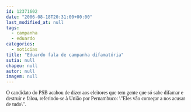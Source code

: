 ```yaml
---
id: 12371602
date: "2006-08-18T20:31:00+00:00"
last_modified_at: null
tags:
  - campanha
  - eduardo
categories:
  - noticias
title: "Eduardo fala de campanha difamatória"
sutia: null
chapeu: null
autor: null
imagem: null
---
```

<p><P><FONT face=Verdana>O candidato do PSB acabou de dizer aos eleitores que tem gente que só sabe difamar e destruir e falou, referindo-se à União por Pernambuco: \"Eles vão começar a nos acusar de tudo\".</FONT></P> </p>

